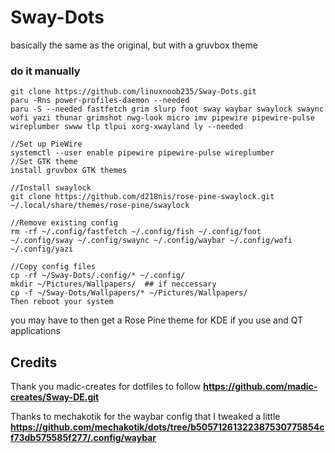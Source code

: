 # Sway-Dots
basically the same as the original, but with a gruvbox theme
### do it manually
```
git clone https://github.com/linuxnoob235/Sway-Dots.git
paru -Rns power-profiles-daemon --needed
paru -S --needed fastfetch grim slurp foot sway waybar swaylock swaync wofi yazi thunar grimshot nwg-look micro imv pipewire pipewire-pulse wireplumber swww tlp tlpui xorg-xwayland ly --needed

//Set up PieWire
systemctl --user enable pipewire pipewire-pulse wireplumber
//Set GTK theme
install gruvbox GTK themes

//Install swaylock
git clone https://github.com/d218nis/rose-pine-swaylock.git ~/.local/share/themes/rose-pine/swaylock

//Remove existing config
rm -rf ~/.config/fastfetch ~/.config/fish ~/.config/foot ~/.config/sway ~/.config/swaync ~/.config/waybar ~/.config/wofi ~/.config/yazi

//Copy config files
cp -rf ~/Sway-Dots/.config/* ~/.config/
mkdir ~/Pictures/Wallpapers/  ## if neccessary
cp -f ~/Sway-Dots/Wallpapers/* ~/Pictures/Wallpapers/ 
Then reboot your system
```
you may have to then get a Rose Pine theme for KDE if you use and QT applications
## **Credits**
Thank you madic-creates for dotfiles to follow **https://github.com/madic-creates/Sway-DE.git** 

Thanks to mechakotik for the waybar config that I tweaked a little **https://github.com/mechakotik/dots/tree/b50571261322387530775854cf73db575585f277/.config/waybar**
